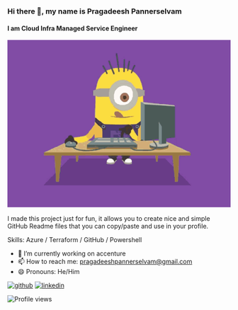 ### Hi there 👋, my name is Pragadeesh Pannerselvam
#### I am Cloud Infra Managed Service Engineer
![I am Cloud Infra Managed Service Engineer](minions-workaholic.gif)

I made this project just for fun, it allows you to create nice and simple GitHub Readme files that you can copy/paste and use in your profile.

Skills: Azure / Terraform / GitHub / Powershell 

- 🔭 I’m currently working on accenture 
- 📫 How to reach me: pragadeeshpannerselvam@gmail.com 
- 😄 Pronouns: He/Him 


[<img src='https://cdn.jsdelivr.net/npm/simple-icons@3.0.1/icons/github.svg' alt='github' height='40'>](https://github.com/PragadeeshPannerselvam)  [<img src='https://cdn.jsdelivr.net/npm/simple-icons@3.0.1/icons/linkedin.svg' alt='linkedin' height='40'>](https://www.linkedin.com/in/prag-deesh-☁-06/)  

![Profile views](https://gpvc.arturio.dev/PragadeeshPannerselvam)  
